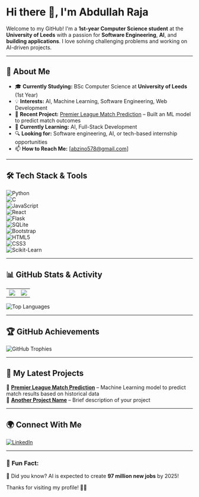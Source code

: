 # Hi there 👋, I'm Abdullah Raja 
Welcome to my GitHub! I'm a **1st-year Computer Science student** at the **University of Leeds** with a passion for **Software Engineering**, **AI**, and **building applications**. I love solving challenging problems and working on AI-driven projects.  

---

## 🚀 About Me  
- 🎓 **Currently Studying:** BSc Computer Science at **University of Leeds** (1st Year)  
- 💡 **Interests:** AI, Machine Learning, Software Engineering, Web Development  
- 🤖 **Recent Project:** [Premier League Match Prediction](#) – Built an ML model to predict match outcomes  
- 🌱 **Currently Learning:** AI, Full-Stack Development
- 🔍 **Looking for:** Software engineering, AI, or tech-based internship opportunities  
- 📫 **How to Reach Me:** [abzino578@gmail.com]  

---

## 🛠️ Tech Stack & Tools  
![Python](https://img.shields.io/badge/-Python-3776AB?style=for-the-badge&logo=python&logoColor=white)  
![C](https://img.shields.io/badge/-C-A8B9CC?style=for-the-badge&logo=c&logoColor=white)  
![JavaScript](https://img.shields.io/badge/-JavaScript-F7DF1E?style=for-the-badge&logo=javascript&logoColor=black)  
![React](https://img.shields.io/badge/-React-61DAFB?style=for-the-badge&logo=react&logoColor=black)  
![Flask](https://img.shields.io/badge/-Flask-000000?style=for-the-badge&logo=flask&logoColor=white)  
![SQLite](https://img.shields.io/badge/-SQLite-003B57?style=for-the-badge&logo=sqlite&logoColor=white)  
![Bootstrap](https://img.shields.io/badge/-Bootstrap-563D7C?style=for-the-badge&logo=bootstrap&logoColor=white)  
![HTML5](https://img.shields.io/badge/-HTML5-E34F26?style=for-the-badge&logo=html5&logoColor=white)  
![CSS3](https://img.shields.io/badge/-CSS3-1572B6?style=for-the-badge&logo=css3&logoColor=white)  
![Scikit-Learn](https://img.shields.io/badge/-Scikit--Learn-F7931E?style=for-the-badge&logo=scikit-learn&logoColor=white)

---

## 📊 GitHub Stats & Activity  
<table>
  <tr>
    <td>
      <img src="https://github-readme-stats.vercel.app/api?username=YourUsername&show_icons=true&theme=radical" />
    </td>
    <td>
      <img src="https://github-readme-streak-stats.herokuapp.com/?user=YourUsername&theme=radical" />
    </td>
  </tr>
</table>

![Top Languages](https://github-readme-stats.vercel.app/api/top-langs/?username=YourUsername&layout=compact&theme=radical)

---

## 🏆 GitHub Achievements  
![GitHub Trophies](https://github-profile-trophy.vercel.app/?username=YourUsername&theme=radical&no-frame=true&margin-w=5)

---

## 🎯 My Latest Projects  
📌 **[Premier League Match Prediction](#)** – Machine Learning model to predict match results based on historical data  
📌 **[Another Project Name](#)** – Brief description of your project 

---

## 🌍 Connect With Me  
[![LinkedIn](https://img.shields.io/badge/-LinkedIn-0077B5?style=for-the-badge&logo=linkedin&logoColor=white)](www.linkedin.com/in/abdullah-raja-5951aa24b)  

---

### 📌 **Fun Fact:**  
🧠 Did you know? AI is expected to create **97 million new jobs** by 2025!  

Thanks for visiting my profile! 🚀🔥  
